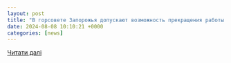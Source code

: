 ```yaml
---
layout: post
title: "В горсовете Запорожья допускают возможность прекращения работы «Муниципальной стражи» | Новости"
date: 2024-08-08 10:10:21 +0000
categories: [news]
---
```


[Читати далі](https://www.061.ua/ru/news/3815125/v-gorsovete-zaporoza-dopuskaut-vozmoznost-prekrasenia-raboty-municipalnogo-karaula)
